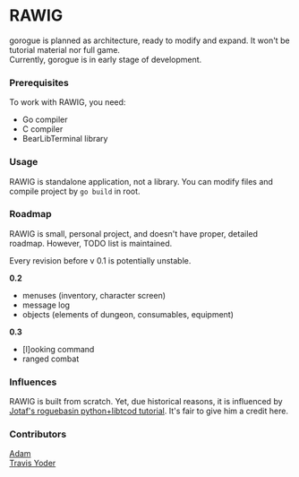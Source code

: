 # RAWIG

gorogue is planned as architecture, ready to modify and expand. It won't be tutorial material nor full game.  
Currently, gorogue is in early stage of development.

### Prerequisites

To work with RAWIG, you need:  
 - Go compiler  
 - C compiler  
 - BearLibTerminal library  

### Usage

RAWIG is standalone application, not a library. You can modify files and compile project by `go build` in root.

### Roadmap

RAWIG is small, personal project, and doesn't have proper, detailed roadmap. However, TODO list is maintained.

Every revision before v 0.1 is potentially unstable. 

**0.2**  
- menuses (inventory, character screen)  
- message log  
- objects (elements of dungeon, consumables, equipment)  

**0.3**  
- [l]ooking command  
- ranged combat  

### Influences

RAWIG is built from scratch. Yet, due historical reasons, it is influenced by [Jotaf's roguebasin python+libtcod tutorial](http://www.roguebasin.com/index.php?title=Complete_Roguelike_Tutorial,_using_python%2Blibtcod). It's fair to give him a credit here.

### Contributors

[Adam](https://github.com/adam-weiler)  
[Travis Yoder](https://github.com/trayo)
